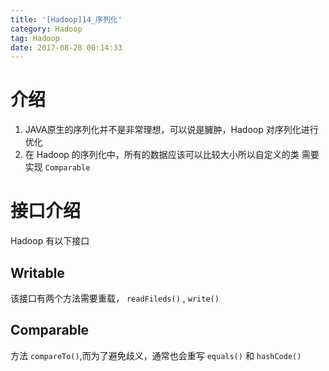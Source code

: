 ```yaml
---
title: '[Hadoop]14_序列化'
category: Hadoop
tag: Hadoop
date: 2017-08-28 00:14:33
---
```


# 介绍

1. JAVA原生的序列化并不是非常理想，可以说是臃肿，Hadoop 对序列化进行优化
2. 在 Hadoop 的序列化中，所有的数据应该可以比较大小所以自定义的类 需要实现 `Comparable`


# 接口介绍

Hadoop 有以下接口

## Writable

该接口有两个方法需要重载， `readFileds()` , `write()`


## Comparable

方法 `compareTo()`,而为了避免歧义，通常也会重写 `equals()` 和 `hashCode()`
